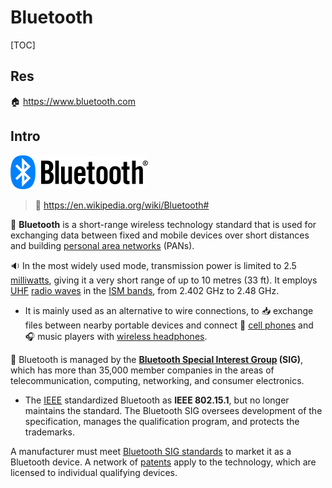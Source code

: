 # Bluetooth

[TOC]



## Res
🏠 https://www.bluetooth.com



## Intro

![](../../../../../../Assets/Pics/220px-BluetoothLogo.svg.png)


> 🔗 https://en.wikipedia.org/wiki/Bluetooth#

🐒 **Bluetooth** is a short-range wireless technology standard that is used for exchanging data between fixed and mobile devices over short distances and building [personal area networks](https://en.wikipedia.org/wiki/Personal_area_network) (PANs).

🔉 In the most widely used mode, transmission power is limited to 2.5 [milliwatts](https://en.wikipedia.org/wiki/Milliwatt), giving it a very short range of up to 10 metres (33 ft). It employs [UHF](https://en.wikipedia.org/wiki/Ultra_high_frequency) [radio waves](https://en.wikipedia.org/wiki/Radio_wave) in the [ISM bands](https://en.wikipedia.org/wiki/ISM_band), from 2.402 GHz to 2.48 GHz. 

- It is mainly used as an alternative to wire connections, to 📥 exchange files between nearby portable devices and connect 📲  [cell phones](https://en.wikipedia.org/wiki/Cell_phone) and 🎧 music players with [wireless headphones](https://en.wikipedia.org/wiki/Wireless_headphone). 

🏢 Bluetooth is managed by the **[Bluetooth Special Interest Group](https://en.wikipedia.org/wiki/Bluetooth_Special_Interest_Group) (SIG)**, which has more than 35,000 member companies in the areas of telecommunication, computing, networking, and consumer electronics.

- The [IEEE](https://en.wikipedia.org/wiki/Institute_of_Electrical_and_Electronics_Engineers) standardized Bluetooth as **IEEE 802.15.1**, but no longer maintains the standard. The Bluetooth SIG oversees development of the specification, manages the qualification program, and protects the trademarks.

 A manufacturer must meet [Bluetooth SIG standards](https://en.wikipedia.org/wiki/Bluetooth_Special_Interest_Group#Qualification) to market it as a Bluetooth device. A network of [patents](https://en.wikipedia.org/wiki/Patent) apply to the technology, which are licensed to individual qualifying devices.



